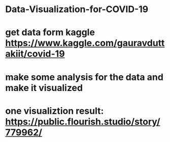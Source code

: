 # Data-Visualization-for-COVID-19
# get data form kaggle https://www.kaggle.com/gauravduttakiit/covid-19
# make some analysis for the data and make it visualized 
# one visualiztion result:  https://public.flourish.studio/story/779962/
